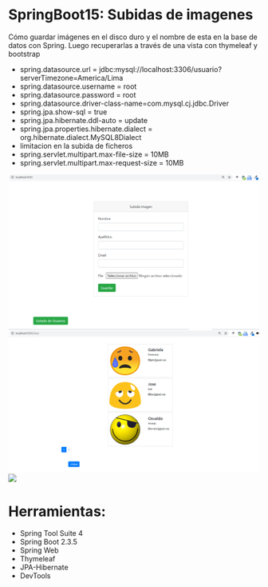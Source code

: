# SpringBoot15: Subidas de imagenes

Cómo guardar imágenes en el disco duro y el nombre de esta en la base de datos con Spring. Luego recuperarlas a través de una vista con thymeleaf y bootstrap

- spring.datasource.url = jdbc:mysql://localhost:3306/usuario?serverTimezone=America/Lima
- spring.datasource.username = root
- spring.datasource.password = root
- spring.datasource.driver-class-name=com.mysql.cj.jdbc.Driver
- spring.jpa.show-sql = true
- spring.jpa.hibernate.ddl-auto = update
- spring.jpa.properties.hibernate.dialect = org.hibernate.dialect.MySQL8Dialect
- limitacion en la subida de ficheros
- spring.servlet.multipart.max-file-size = 10MB
- spring.servlet.multipart.max-request-size = 10MB


![](https://raw.githubusercontent.com/ctec105/SpringBoot15/master/image01.png)
![](https://raw.githubusercontent.com/ctec105/SpringBoot15/master/image02.png)
![](https://raw.githubusercontent.com/ctec105/SpringBoot15/master/image03.png)



# Herramientas:
- Spring Tool Suite 4
- Spring Boot 2.3.5
- Spring Web 
- Thymeleaf
- JPA-Hibernate
- DevTools

